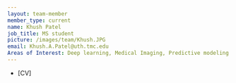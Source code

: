 ```yaml
---
layout: team-member
member_type: current
name: Khush Patel
job_title: MS student
picture: /images/team/Khush.JPG
email: Khush.A.Patel@uth.tmc.edu
Areas of Interest: Deep learning, Medical Imaging, Predictive modeling
---
```



- [CV]
